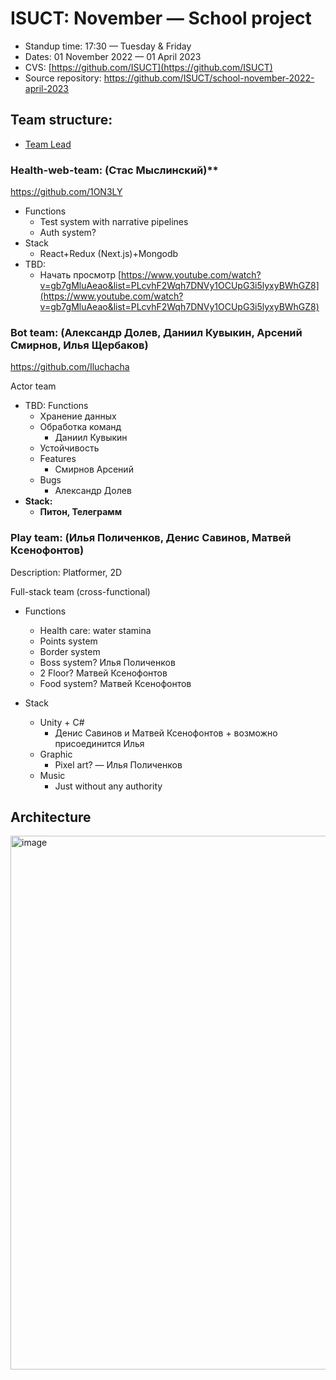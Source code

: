# ISUCT: November — School project

- Standup time: 17:30 — Tuesday & Friday
- Dates: 01 November 2022 — 01 April 2023
- CVS: [https://github.com/ISUCT](https://github.com/ISUCT)
- Source repository: https://github.com/ISUCT/school-november-2022-april-2023

## Team structure:

- [Team Lead](https://github.com/Zimtir)

### Health-web-team: (Стас Мыслинский)**

https://github.com/1ON3LY

- Functions
    - Test system with narrative pipelines
    - Auth system?
- Stack
    - React+Redux (Next.js)+Mongodb
- TBD:
    - Начать просмотр [https://www.youtube.com/watch?v=gb7gMluAeao&list=PLcvhF2Wqh7DNVy1OCUpG3i5lyxyBWhGZ8](https://www.youtube.com/watch?v=gb7gMluAeao&list=PLcvhF2Wqh7DNVy1OCUpG3i5lyxyBWhGZ8)

### Bot team: (Александр Долев, Даниил Кувыкин, Арсений Смирнов, Илья Щербаков)

https://github.com/Iluchacha

Actor team

- TBD: Functions
    - Хранение данных
    - Обработка команд
        - Даниил Кувыкин
    - Устойчивость
    - Features
        - Смирнов Арсений
    - Bugs
        - Александр Долев
- **Stack:**
    - **Питон, Телеграмм**
    

### Play team: (Илья Поличенков, Денис Савинов, Матвей Ксенофонтов)

Description: Platformer, 2D

Full-stack team (cross-functional)

- Functions
    - Health care: water stamina
    - Points system
    - Border system
    - Boss system? Илья Поличенков
    - 2 Floor? Матвей Ксенофонтов
    - Food system? Матвей Ксенофонтов
    
- Stack
    - Unity + C#
        - Денис Савинов и Матвей Ксенофонтов + возможно присоединится Илья
    - Graphic
        - Pixel art? — Илья Поличенков
    - Music
        - Just without any authority 

## Architecture

<img width="854" alt="image" src="https://user-images.githubusercontent.com/32175240/205149165-7224992c-68e7-4701-b386-15073ac9ebdf.png">

